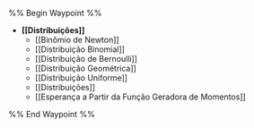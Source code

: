 %% Begin Waypoint %%
- **[[Distribuições]]**
	- [[Binômio de Newton]]
	- [[Distribuição Binomial]]
	- [[Distribuição de Bernoulli]]
	- [[Distribuição Geométrica]]
	- [[Distribuição Uniforme]]
	- [[Distribuições]]
	- [[Esperança a Partir da Função Geradora de Momentos]]

%% End Waypoint %%
